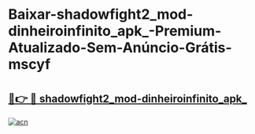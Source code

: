 # Baixar-shadowfight2_mod-dinheiroinfinito_apk_-Premium-Atualizado-Sem-Anúncio-Grátis-mscyf

# <h2><a href="https://fdzkw1.esa.edu.pl?src=shadowfight2_mod-dinheiroinfinito_apk_&ref=mscyf">🔗👉 🔴 shadowfight2_mod-dinheiroinfinito_apk_</a></h2>

[![acn](https://github.com/user-attachments/assets/0f9c940e-d8b0-45ae-aac7-cd30a18b3e1c)](https://fdzkw1.esa.edu.pl?src=shadowfight2_mod-dinheiroinfinito_apk_&ref=mscyf)

